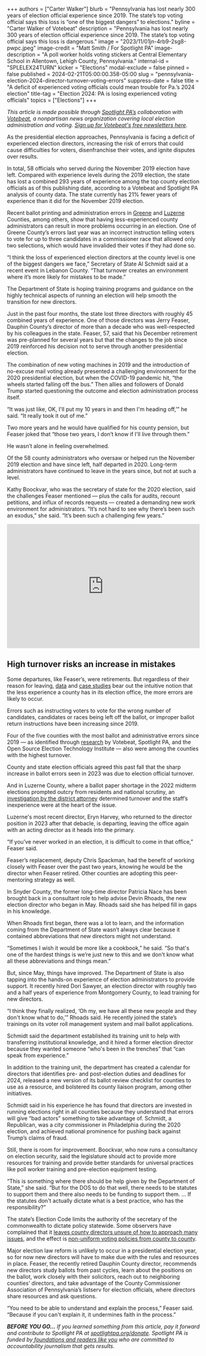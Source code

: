 +++
authors = ["Carter Walker"]
blurb = "Pennsylvania has lost nearly 300 years of election official experience since 2019. The state’s top voting official says this loss is “one of the biggest dangers” to elections."
byline = "Carter Walker of Votebeat"
description = "Pennsylvania has lost nearly 300 years of election official experience since 2019. The state’s top voting official says this loss is dangerous."
image = "2023/11/01jn-4rb9-2sg8-pwpc.jpeg"
image-credit = "Matt Smith / For Spotlight PA"
image-description = "A poll worker holds voting stickers at Central Elementary School in Allentown, Lehigh County, Pennsylvania."
internal-id = "SPLELEX24TURN"
kicker = "Elections"
modal-exclude = false
pinned = false
published = 2024-02-21T05:00:00.358-05:00
slug = "pennsylvania-election-2024-director-turnover-voting-errors"
suppress-date = false
title = "A deficit of experienced voting officials could mean trouble for Pa.’s 2024 election"
title-tag = "Election 2024: PA is losing experienced voting officials"
topics = ["Elections"]
+++

<em>This article is made possible through </em><a href="https://www.spotlightpa.org/"><em>Spotlight PA’s</em></a><em> collaboration with </em><a href="https://www.votebeat.org/"><em>Votebeat</em></a><em>, a nonpartisan news organization covering local election administration and voting. </em><a href="https://www.votebeat.org/newsletters/"><em>Sign up for Votebeat&#39;s free newsletters here</em></a><em>.</em>

As the presidential election approaches, Pennsylvania is facing a deficit of experienced election directors, increasing the risk of errors that could cause difficulties for voters, disenfranchise their votes, and ignite disputes over results.

In total, 58 officials who served during the November 2019 election have left. Compared with experience levels during the 2019 election, the state has lost a combined 293 years of experience among the top county election officials as of this publishing date, according to a Votebeat and Spotlight PA analysis of county data. The state currently has 21% fewer years of experience than it did for the November 2019 election.

Recent ballot printing and administration errors in <a href="https://www.votebeat.org/pennsylvania/2023/12/19/pennsylvania-ballot-errors-2023-increase/">Greene</a> and <a href="https://www.votebeat.org/pennsylvania/2023/6/16/23763964/luzerne-county-2022-ballot-paper-shortage-da-investigation/">Luzerne</a> Counties, among others, show that having less-experienced county administrators can result in more problems occurring in an election. One of Greene County’s errors last year was an incorrect instruction telling voters to vote for up to three candidates in a commissioner race that allowed only two selections<strong>, </strong>which would have invalided their votes if they had done so.

<script src="https://www.spotlightpa.org/embed.js" async></script><div data-spl-embed-version="1" data-spl-src="https://www.spotlightpa.org/embeds/newsletter/"></div>

“I think the loss of experienced election directors at the county level is one of the biggest dangers we face,” Secretary of State Al Schmidt said at a recent event in Lebanon County. “That turnover creates an environment where it’s more likely for mistakes to be made.”

The Department of State is hoping training programs and guidance on the highly technical aspects of running an election will help smooth the transition for new directors.

Just in the past four months, the state lost three directors with roughly 45 combined years of experience. One of those directors was Jerry Feaser, Dauphin County’s director of more than a decade who was well-respected by his colleagues in the state. Feaser, 57, said that his December retirement was pre-planned for several years but that the changes to the job since 2019 reinforced his decision not to serve through another presidential election.

The combination of new voting machines in 2019 and the introduction of no-excuse mail voting already presented a challenging environment for the 2020 presidential election, but when the COVID-19 pandemic hit, “the wheels started falling off the bus.” Then allies and followers of Donald Trump started questioning the outcome and election administration process itself.

“It was just like, OK, I&#39;ll put my 10 years in and then I&#39;m heading off,’” he said. “It really took it out of me.”

Two more years and he would have qualified for his county pension, but Feaser joked that “those two years, I don’t know if I&#39;ll live through them.”

He wasn’t alone in feeling overwhelmed.

Of the 58 county administrators who oversaw or helped run the November 2019 election and have since left, half departed in 2020. Long-term administrators have continued to leave in the years since, but not at such a level.

Kathy Boockvar, who was the secretary of state for the 2020 election, said the challenges Feaser mentioned — plus the calls for audits, recount petitions, and influx of records requests — created a demanding new work environment for administrators. “It’s not hard to see why there’s been such an exodus,” she said. “It’s been such a challenging few years.”

<iframe title="Pa. election officials' experience level is down from four years ago" aria-label="Bar Chart" id="datawrapper-chart-nuYLC" src="https://datawrapper.dwcdn.net/nuYLC/5/" scrolling="no" frameborder="0" style="width: 0; min-width: 100% !important; border: none;" height="324" data-external="1"></iframe><script type="text/javascript">!function(){"use strict";window.addEventListener("message",(function(a){if(void 0!==a.data["datawrapper-height"]){var e=document.querySelectorAll("iframe");for(var t in a.data["datawrapper-height"])for(var r=0;r<e.length;r++)if(e[r].contentWindow===a.source){var i=a.data["datawrapper-height"][t]+"px";e[r].style.height=i}}}))}();
</script>

## High turnover risks an increase in mistakes

Some departures, like Feaser’s, were retirements. But regardless of their reason for leaving, <a href="https://www.votebeat.org/pennsylvania/2023/12/19/pennsylvania-ballot-errors-2023-increase/">data</a> and <a href="https://www.votebeat.org/pennsylvania/2023/6/16/23763964/luzerne-county-2022-ballot-paper-shortage-da-investigation/">case studies</a> bear out the intuitive notion that the less experience a county has in its election office, the more errors are likely to occur.

Errors such as instructing voters to vote for the wrong number of candidates, candidates or races being left off the ballot, or improper ballot return instructions have been increasing since 2019.

Four of the five counties with the most ballot and administrative errors since 2019 — as identified through <a href="https://www.votebeat.org/pennsylvania/2023/12/19/pennsylvania-ballot-errors-2023-increase/">research</a> by Votebeat, Spotlight PA, and the Open Source Election Technology Institute — also were among the counties with the highest turnover.

County and state election officials agreed this past fall that the sharp increase in ballot errors seen in 2023 was due to election official turnover. <strong></strong>

And in Luzerne County, where a ballot paper shortage in the 2022 midterm elections prompted outcry from residents and national scrutiny, an <a href="https://www.votebeat.org/pennsylvania/2023/6/16/23763964/luzerne-county-2022-ballot-paper-shortage-da-investigation/">investigation by the district attorney</a> determined turnover and the staff’s inexperience were at the heart of the issue.

Luzerne&#39;s most recent director, Eryn Harvey, who returned to the director position in 2023 after that debacle, is departing, leaving the office again with an acting director as it heads into the primary.

“If you’ve never worked in an election, it is difficult to come in that office,” Feaser said.

Feaser’s replacement, deputy Chris Spackman, had the benefit of working closely with Feaser over the past two years, knowing he would be the director when Feaser retired. Other counties are adopting this peer-mentoring strategy as well.

In Snyder County, the former long-time director Patricia Nace has been brought back in a consultant role to help advise Devin Rhoads, the new election director who began in May. Rhoads said she has helped fill in gaps in his knowledge.

When Rhoads first began, there was a lot to learn, and the information coming from the Department of State wasn’t always clear because it contained abbreviations that new directors might not understand.

“Sometimes I wish it would be more like a cookbook,” he said. “So that&#39;s one of the hardest things is we’re just new to this and we don&#39;t know what all these abbreviations and things mean.”

But, since May, things have improved. The Department of State is also tapping into the hands-on experience of election administrators to provide support. It recently hired Dori Sawyer, an election director with roughly two and a half years of experience from Montgomery County, to lead training for new directors.

“I think they finally realized, ‘Oh my, we have all these new people and they don&#39;t know what to do,’” Rhoads said. He recently joined the state’s trainings on its voter roll management system and mail ballot applications.

Schmidt said the department established its training unit to help with transferring institutional knowledge, and it hired a former election director because they wanted someone “who&#39;s been in the trenches” that “can speak from experience.”

In addition to the training unit, the department has created a calendar for directors that identifies pre- and post-election duties and deadlines for 2024, released a new version of its ballot review checklist for counties to use as a resource, and bolstered its county liaison program, among other initiatives.

Schmidt said in his experience he has found that directors are invested in running elections right in all counties because they understand that errors will give “bad actors” something to take advantage of. Schmidt, a Republican, was a city commissioner in Philadelphia during the 2020 election, and achieved national prominence for pushing back against Trump’s claims of fraud.

Still, there is room for improvement. Boockvar, who now runs a consultancy on election security, said the legislature should act to provide more resources for training and provide better standards for universal practices like poll worker training and pre-election equipment testing.

<script src="https://www.spotlightpa.org/embed.js" async></script><div data-spl-embed-version="1" data-spl-src="https://www.spotlightpa.org/embeds/donate/"></div>

“This is something where there should be help given by the Department of State,” she said. “But for the DOS to do that well, there needs to be statutes to support them and there also needs to be funding to support them. … If the statutes don&#39;t actually dictate what is a best practice, who has the responsibility?”

The state’s Election Code limits the authority of the secretary of the commonwealth to dictate policy statewide. Some observers have complained that it <a href="https://www.votebeat.org/pennsylvania/2023/12/19/pennsylvania-ballot-errors-2023-increase/">leaves county directors unsure of how to approach many issues</a>, and the effect is <a href="https://www.votebeat.org/pennsylvania/2023/2/21/23604816/pa-2022-election-drop-box-mail-ballot-curing-scorecard/">non-uniform voting policies from county to county</a>.

Major election law reform is unlikely to occur in a presidential election year, so for now new directors will have to make due with the rules and resources in place. Feaser, the recently retired Dauphin County director, recommends new directors study ballots from past cycles, learn about the positions on the ballot, work closely with their solicitors, reach out to neighboring counties’ directors, and take advantage of the County Commissioner Association of Pennsylvania’s listserv for election officials, where directors share resources and ask questions.

“You need to be able to understand and explain the process,” Feaser said. “Because if you can&#39;t explain it, it undermines faith in the process.”

<strong><em>BEFORE YOU GO…</em></strong><em> If you learned something from this article, pay it forward and contribute to Spotlight PA at </em><a href="http://spotlightpa.org/donate"><em>spotlightpa.org/donate</em></a><em>. Spotlight PA is funded by</em><a href="https://www.spotlightpa.org/support"><em> foundations and readers like you</em></a><em> who are committed to accountability journalism that gets results.</em>
